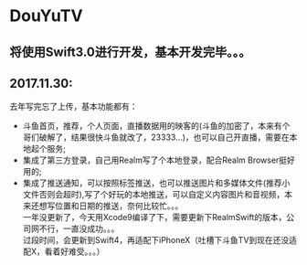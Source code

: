 # DouYuTV
## 将使用Swift3.0进行开发，基本开发完毕。。。

## 2017.11.30:
去年写完忘了上传，基本功能都有：<br>
* 斗鱼首页，推荐，个人页面，直播数据用的映客的(斗鱼的加密了，本来有个哥们破解了，结果很快斗鱼就改了，23333...)，也可以自己开直播，需要在本地起个服务;<br>
* 集成了第三方登录，自己用Realm写了个本地登录，配合Realm Browser挺好用的;<br>
* 集成了推送通知，可以按照标签推送，也可以推送图片和多媒体文件(推荐小文件否则会超时),写了个好玩的本地推送，可以自定义内容图片和音视频，本来还想写位置和日期的推送，奈何比较忙。。。<br>
一年没更新了，今天用Xcode9编译了下，需要更新下RealmSwift的版本，公司网不行，一直没成功。。。<br>
过段时间，会更新到Swift4，再适配下iPhoneX（吐槽下斗鱼TV到现在还没适配X，看着好难受。。。）<br>
